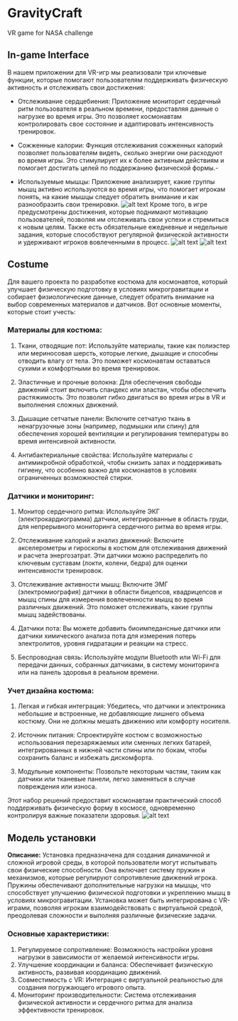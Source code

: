 # GravityCraft
VR game for NASA challenge

## In-game Interface
В нашем приложении для VR-игр мы реализовали три ключевые функции, которые помогают пользователям поддерживать физическую активность и отслеживать свои достижения:

- Отслеживание сердцебиения: Приложение мониторит сердечный ритм пользователя в реальном времени, предоставляя данные о нагрузке во время игры. Это позволяет космонавтам контролировать свое состояние и адаптировать интенсивность тренировок.

- Сожженные калории: Функция отслеживания сожженных калорий позволяет пользователям видеть, сколько энергии они расходуют во время игры. Это стимулирует их к более активным действиям и помогает достигать целей по поддержанию физической формы.- 

- Используемые мышцы: Приложение анализирует, какие группы мышц активно используются во время игры, что помогает игрокам понять, на какие мышцы следует обратить внимание и как разнообразить свои тренировки.
![alt text](https://github.com/chillit/GravityCraft/blob/main/images/61b486c4-ed1f-4eb2-b87b-8e30b151455f.png)
Кроме того, в игре предусмотрены достижения, которые поднимают мотивацию пользователей, позволяя им отслеживать свои успехи и стремиться к новым целям. Также есть обязательные ежедневные и недельные задания, которые способствуют регулярной физической активности и удерживают игроков вовлеченными в процесс.
![alt text](https://github.com/chillit/GravityCraft/blob/main/images/8cb00986-1354-4379-9a68-9c9d6d53bcdc.jpg)
![alt text](https://github.com/chillit/GravityCraft/blob/main/images/b6b54bc3-b1c1-47dd-9122-38ac84375961.png)
## Costume
Для вашего проекта по разработке костюма для космонавтов, который улучшает физическую подготовку в условиях микрогравитации и собирает физиологические данные, следует обратить внимание на выбор современных материалов и датчиков. Вот основные моменты, которые стоит учесть:

### Материалы для костюма:
1. Ткани, отводящие пот: Используйте материалы, такие как полиэстер или мериносовая шерсть, которые легкие, дышащие и способны отводить влагу от тела. Это поможет космонавтам оставаться сухими и комфортными во время тренировок.

2. Эластичные и прочные волокна: Для обеспечения свободы движений стоит включить спандекс или эластан, чтобы обеспечить растяжимость. Это позволит гибко двигаться во время игры в VR и выполнения сложных движений.

3. Дышащие сетчатые панели: Включите сетчатую ткань в ненагрузочные зоны (например, подмышки или спину) для обеспечения хорошей вентиляции и регулирования температуры во время интенсивной активности.

4. Антибактериальные свойства: Используйте материалы с антимикробной обработкой, чтобы снизить запах и поддерживать гигиену, что особенно важно для космонавтов в условиях ограниченных возможностей стирки.

### Датчики и мониторинг:
1. Монитор сердечного ритма: Используйте ЭКГ (электрокардиограмма) датчики, интегрированные в область груди, для непрерывного мониторинга сердечного ритма во время игры.

2. Отслеживание калорий и анализ движений: Включите акселерометры и гироскопы в костюм для отслеживания движений и расчета энергозатрат. Эти датчики можно распределить по ключевым суставам (локти, колени, бедра) для оценки интенсивности тренировок.

3. Отслеживание активности мышц: Включите ЭМГ (электромиография) датчики в области бицепсов, квадрицепсов и мышц спины для измерения вовлеченности мышц во время различных движений. Это поможет отслеживать, какие группы мышц задействованы.

4. Датчики пота: Вы можете добавить биоимпедансные датчики или датчики химического анализа пота для измерения потерь электролитов, уровня гидратации и реакции на стресс.

5. Беспроводная связь: Используйте модули Bluetooth или Wi-Fi для передачи данных, собранных датчиками, в систему мониторинга или на панель здоровья в реальном времени.

### Учет дизайна костюма:
1. Легкая и гибкая интеграция: Убедитесь, что датчики и электроника небольшие и встроенные, не добавляющие лишнего объема костюму. Они не должны мешать движению или комфорту носителя.

2. Источник питания: Спроектируйте костюм с возможностью использования перезаряжаемых или сменных легких батарей, интегрированных в нижней части спины или по бокам, чтобы сохранить баланс и избежать дискомфорта.

3. Модульные компоненты: Позвольте некоторым частям, таким как датчики или тканевые панели, легко заменяться в случае повреждения или износа.

Этот набор решений предоставит космонавтам практический способ поддерживать физическую форму в космосе, одновременно контролируя важные показатели здоровья.
![alt text](https://github.com/chillit/GravityCraft/blob/main/images/costume.png)
## Модель установки
**Описание:**
Установка предназначена для создания динамичной и сложной игровой среды, в которой пользователи могут испытывать свои физические способности. Она включает систему пружин и механизмов, которые регулируют сопротивление движений игрока. Пружины обеспечивают дополнительные нагрузки на мышцы, что способствует улучшению физической подготовки и укреплению мышц в условиях микрогравитации. Установка может быть интегрирована с VR-играми, позволяя игрокам взаимодействовать с виртуальной средой, преодолевая сложности и выполняя различные физические задачи.

### Основные характеристики:

1. Регулируемое сопротивление: Возможность настройки уровня нагрузки в зависимости от желаемой интенсивности игры.
2. Улучшение координации и баланса: Обеспечивает физическую активность, развивая координацию движений.
3. Совместимость с VR: Интеграция с виртуальной реальностью для создания погружающего игрового опыта.
4. Мониторинг производительности: Система отслеживания физической активности и сердечного ритма для анализа эффективности тренировок.
